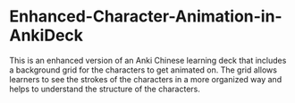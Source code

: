 # Enhanced-Character-Animation-in-AnkiDeck
This is an enhanced version of an Anki Chinese learning deck that includes a background grid for the characters to get animated on. The grid allows learners to see the strokes of the characters in a more organized way and helps to understand the structure of the characters.
